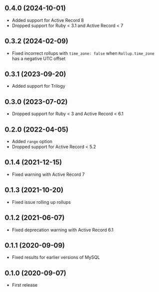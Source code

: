 ## 0.4.0 (2024-10-01)

- Added support for Active Record 8
- Dropped support for Ruby < 3.1 and Active Record < 7

## 0.3.2 (2024-02-09)

- Fixed incorrect rollups with `time_zone: false` when `Rollup.time_zone` has a negative UTC offset

## 0.3.1 (2023-09-20)

- Added support for Trilogy

## 0.3.0 (2023-07-02)

- Dropped support for Ruby < 3 and Active Record < 6.1

## 0.2.0 (2022-04-05)

- Added `range` option
- Dropped support for Active Record < 5.2

## 0.1.4 (2021-12-15)

- Fixed warning with Active Record 7

## 0.1.3 (2021-10-20)

- Fixed issue rolling up rollups

## 0.1.2 (2021-06-07)

- Fixed deprecation warning with Active Record 6.1

## 0.1.1 (2020-09-09)

- Fixed results for earlier versions of MySQL

## 0.1.0 (2020-09-07)

- First release

